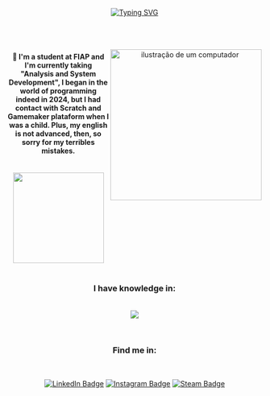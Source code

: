 <div align="center">

[![Typing SVG](https://readme-typing-svg.demolab.com?font=Major+Mono+Display&size=30&pause=1000&color=15B308&center=true&vCenter=true&width=560&lines=Hello+World!+I'm+Broggine)](https://git.io/typing-svg)
<br>
<br>
<br>
<br>

<img src="https://raw.githubusercontent.com/MicaelliMedeiros/micaellimedeiros/master/image/computer-illustration.png" alt="ilustração de um computador" min-width="300px" max-width="400px" width="300px" align="right">
<h4>💬 I'm a student at FIAP and I'm currently taking "Analysis and System Development", I began in the world of programming indeed in 2024, but I had contact with Scratch and Gamemaker plataform when I was a child. Plus, my english is not advanced, then, so sorry for my terribles mistakes.</h4>
<br>
<a href="https://github.com/joaobroggine" title="Perfil do Broggine">
  <img height="180em" src="https://github-readme-stats.vercel.app/api?username=joaobroggine&theme=dark&show_icons=true" />
</a>
<br>
<br>
<h3>I have knowledge in:</h3>
<p align="center">
    <br>
    <img src="https://skillicons.dev/icons?i=java,spring,py,mysql,html,css,tailwind,js" />
</p>
<br>
<div style="inline_block">
<h3>Find me in:</h3>
<br>
  
[![LinkedIn Badge](https://img.shields.io/badge/LinkedIn-0077B5?style=for-the-badge&logo=linkedin&logoColor=white)](https://www.linkedin.com/in/joão-vitor-broggine-5b92a02b2/) [![Instagram Badge](https://img.shields.io/badge/Instagram-E4405F?style=for-the-badge&logo=instagram&logoColor=white)](https://www.instagram.com/just.joaozz?igsh=MTZqM24zc2hlY2libg==/) [![Steam Badge](https://img.shields.io/badge/Steam-171a21?style=for-the-badge&logo=steam&logoColor=white)](https://steamcommunity.com/profiles/76561199168089335/)
